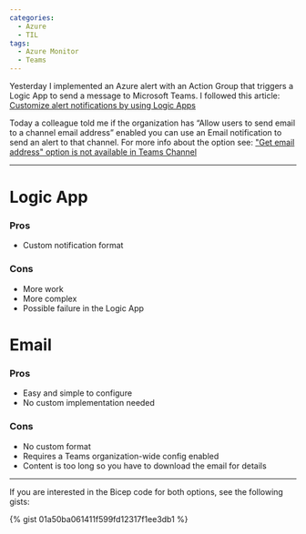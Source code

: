 ```yaml
---
categories:
  - Azure
  - TIL
tags:
  - Azure Monitor
  - Teams
---
```


Yesterday I implemented an Azure alert with an Action Group that triggers a Logic App to send a message to Microsoft Teams. I followed this article: [Customize alert notifications by using Logic Apps](https://docs.microsoft.com/en-us/azure/azure-monitor/alerts/action-groups-logic-app)

Today a colleague told me if the organization has “Allow users to send email to a channel email address” enabled you can use an Email notification to send an alert to that channel. For more info about the option see: ["Get email address" option is not available in Teams Channel](https://docs.microsoft.com/en-us/answers/questions/40495/get-email-address-option-is-not-available-in-teams.html)

---

# Logic App

### Pros

- Custom notification format

### Cons

- More work
- More complex
- Possible failure in the Logic App

# Email

### Pros

- Easy and simple to configure
- No custom implementation needed

### Cons

- No custom format
- Requires a Teams organization-wide config enabled
- Content is too long so you have to download the email for details

---

If you are interested in the Bicep code for both options, see the following gists:

{% gist 01a50ba061411f599fd12317f1ee3db1 %}